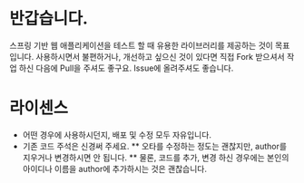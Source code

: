 반갑습니다.
=========


스프링 기반 웹 애플리케이션을 테스트 할 때 유용한 라이브러리를 제공하는 것이 목표입니다.
사용하시면서 불편하거나, 개선하고 싶으신 것이 있다면 직접 Fork 받으셔서 작업 하신 다음에 Pull을 주셔도 좋구요.
Issue에 올려주셔도 좋습니다.

라이센스
=========

* 어떤 경우에 사용하시던지, 배포 및 수정 모두 자유입니다.
* 기존 코드 주석은 신경써 주세요. 
** 오타를 수정하는 정도는 괜찮지만, author를 지우거나 변경하시면 안 됩니다.
** 물론, 코드를 추가, 변경 하신 경우에는 본인의 아이디나 이름을 author에 추가하시는 것은 괜찮습니다.